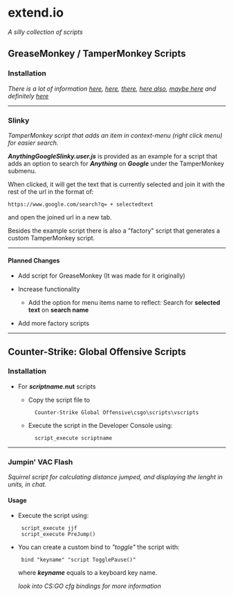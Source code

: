 # extend.io
_A silly collection of scripts_

## GreaseMonkey / TamperMonkey Scripts

### Installation

_There is a lot of information [here](https://greasyfork.org/en), [here](https://www.userscript.zone/howto), [there](https://openuserjs.org/), [here also](https://gist.github.com/search?l=JavaScript&o=desc&q=%22%3D%3DUserScript%3D%3D%22&s=updated), [maybe here](https://www.tampermonkey.net/scripts.php) and definitely [here](https://www.google.com)_

--------------------

### Slinky

_TamperMonkey script that adds an item in context-menu (right click menu) for easier search._

_**AnythingGoogleSlinky.user.js**_ is provided as an example for a script that adds an option to search for _**Anything**_ on _**Google**_ under the TamperMonkey submenu.

When clicked, it will get the text that is currently selected and join it with the rest of the url in the format of:

    https://www.google.com/search?q= + selectedtext 
    
and open the joined url in a new tab.

Besides the example script there is also a "factory" script that generates a custom TamperMonkey script.

----

#### Planned Changes

- Add script for GreaseMonkey (It was made for it originally)

- Increase functionality

  * Add the option for menu items name to reflect: Search for **selected text** on **search name**

- Add more factory scripts

--------------------

## Counter-Strike: Global Offensive Scripts

### Installation

- For _**scriptname**_**.nut** scripts
    
    * Copy the script file to 
    
            Counter-Strike Global Offensive\csgo\scripts\vscripts
            
    * Execute the script in the Developer Console using:
    
            script_execute scriptname
            
--------------------

### Jumpin' VAC Flash

_Squirrel script for calculating distance jumped, and displaying the lenght in units, in chat._

#### Usage

 - Execute the script using:
 
        script_execute jjf
        script_execute PreJump()
        
 - You can create a custom bind to _"toggle"_ the script with:
 
        bind "keyname" "script TogglePause()"
        
   where _**keyname**_ equals to a keyboard key name. 
   
   _look into CS:GO cfg bindings for more information_
